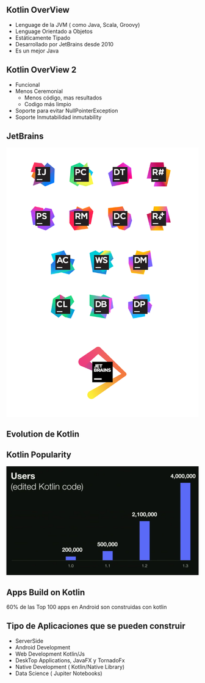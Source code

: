 ## Kotlin OverView

* Lenguage de la JVM ( como Java, Scala, Groovy) 
* Lenguage Orientado a Objetos
* Estáticamente Tipado
* Desarrollado por JetBrains desde 2010
* Es un mejor Java


## Kotlin OverView 2  

* Funcional
* Menos Ceremonial
    * Menos código, mas resultados
    * Codigo más limpio
* Soporte para evitar NullPointerException
* Soporte Inmutabilidad inmutability  


## JetBrains

![JetBrains](img/jetbrains.png)






## Evolution de Kotlin



## Kotlin Popularity

![Kotlin Use](img/kotlin_use.png)


## Apps Build on Kotlin

60% de las Top 100 apps en Android son construidas con kotlin



## Tipo de Aplicaciones que se pueden construir

* ServerSide
* Android Development
* Web Development Kotlin/Js
* DeskTop Applications, JavaFX y TornadoFx
* Native Development ( Kotlin/Native Library)
* Data Science ( Jupiter Notebooks) 

